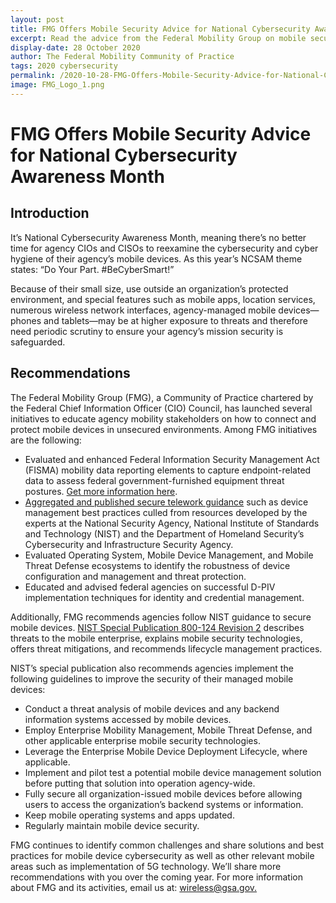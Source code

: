 ```yaml
---
layout: post
title: FMG Offers Mobile Security Advice for National Cybersecurity Awareness Month
excerpt: Read the advice from the Federal Mobility Group on mobile security.
display-date: 28 October 2020
author: The Federal Mobility Community of Practice
tags: 2020 cybersecurity 
permalink: /2020-10-28-FMG-Offers-Mobile-Security-Advice-for-National-Cybersecurity-Awareness-Month/
image: FMG_Logo_1.png
---
```

<h1>FMG Offers Mobile Security Advice for National Cybersecurity Awareness Month</h1>
<h2>Introduction</h2>
<p>It&rsquo;s National Cybersecurity Awareness Month, meaning there&rsquo;s no better time for agency CIOs and CISOs to reexamine the cybersecurity and cyber hygiene of their agency&rsquo;s mobile devices. As this year&rsquo;s NCSAM theme states: &ldquo;Do Your Part. #BeCyberSmart!&rdquo;&nbsp;</p>
<p>Because of their small size, use outside an organization&rsquo;s protected environment, and special features such as mobile apps, location services, numerous wireless network interfaces, agency-managed mobile devices&mdash;phones and tablets&mdash;may be at higher exposure to threats and therefore need periodic scrutiny to ensure your agency&rsquo;s mission security is safeguarded.</p>
<h2>Recommendations</h2>
<p>The Federal Mobility Group (FMG), a Community of Practice chartered by the Federal Chief Information Officer (CIO) Council, has launched several initiatives to educate agency mobility stakeholders on how to connect and protect mobile devices in unsecured environments. Among FMG initiatives are the following:</p>
<ul>
<li>Evaluated and enhanced Federal Information Security Management Act (FISMA) mobility data reporting elements to capture endpoint-related data to assess federal government-furnished equipment threat postures. <a href="https://www.cisa.gov/sites/default/files/publications/FY%202020%20FISMA%20CIO%20Metrics_v1.pdf">Get more information here</a>.</li>
<li><a href="https://www.cio.gov/cybersecurity-experts-provide-remote-work-best-practices/">Aggregated and published secure telework guidance</a> such as device management best practices culled from resources developed by the experts at the National Security Agency, National Institute of Standards and Technology (NIST) and the Department of Homeland Security&rsquo;s Cybersecurity and Infrastructure Security Agency.</li>
<li>Evaluated Operating System, Mobile Device Management, and Mobile Threat Defense ecosystems to identify the robustness of device configuration and management and threat protection.</li>
<li>Educated and advised federal agencies on successful D-PIV implementation techniques for identity and credential management.</li>
</ul>
<p>Additionally, FMG recommends agencies follow NIST guidance to secure mobile devices. <a href="https://csrc.nist.gov/publications/detail/sp/800-124/rev-2/draft">NIST Special Publication 800-124 Revision 2</a> describes threats to the mobile enterprise, explains mobile security technologies, offers threat mitigations, and recommends lifecycle management practices.</p>
<p>NIST&rsquo;s special publication also recommends agencies implement the following guidelines to improve the security of their managed mobile devices:</p>
<ul>
<li>Conduct a threat analysis of mobile devices and any backend information systems accessed by mobile devices.</li>
<li>Employ Enterprise Mobility Management, Mobile Threat Defense, and other applicable enterprise mobile security technologies.</li>
<li>Leverage the Enterprise Mobile Device Deployment Lifecycle, where applicable.</li>
<li>Implement and pilot test a potential mobile device management solution before putting that solution into operation agency-wide.</li>
<li>Fully secure all organization-issued mobile devices before allowing users to access the organization&rsquo;s backend systems or information.</li>
<li>Keep mobile operating systems and apps updated.</li>
<li>Regularly maintain mobile device security.</li>
</ul>
<p>FMG continues to identify common challenges and share solutions and best practices for mobile device cybersecurity as well as other relevant mobile areas such as implementation of 5G technology. We&rsquo;ll share more recommendations with you over the coming year. For more information about FMG and its activities, email us at: <a href="mailto:wireless@gsa.gov."> wireless@gsa.gov.</a></p>